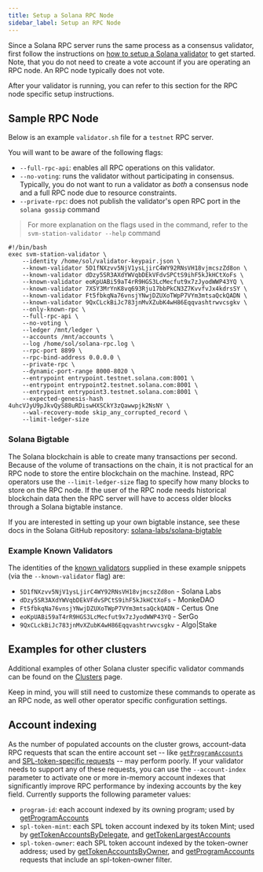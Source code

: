 ```yaml
---
title: Setup a Solana RPC Node
sidebar_label: Setup an RPC Node
---
```


Since a Solana RPC server runs the same process as a consensus validator, first follow the instructions on [how to setup a Solana validator](./setup-a-validator.md) to get started. Note, that you do not need to create a vote account if you are operating an RPC node.  An RPC node typically does not vote.

After your validator is running, you can refer to this section for the RPC node specific setup instructions.

## Sample RPC Node

Below is an example `validator.sh` file for a `testnet` RPC server.

You will want to be aware of the following flags:

- `--full-rpc-api`: enables all RPC operations on this validator.
- `--no-voting`: runs the validator without participating in consensus. Typically, you do not want to run a validator as _both_ a consensus node and a full RPC node due to resource constraints.
- `--private-rpc`: does not publish the validator's open RPC port in the `solana gossip` command

> For more explanation on the flags used in the command, refer to the `svm-station-validator --help` command

```
#!/bin/bash
exec svm-station-validator \
    --identity /home/sol/validator-keypair.json \
    --known-validator 5D1fNXzvv5NjV1ysLjirC4WY92RNsVH18vjmcszZd8on \
    --known-validator dDzy5SR3AXdYWVqbDEkVFdvSPCtS9ihF5kJkHCtXoFs \
    --known-validator eoKpUABi59aT4rR9HGS3LcMecfut9x7zJyodWWP43YQ \
    --known-validator 7XSY3MrYnK8vq693Rju17bbPkCN3Z7KvvfvJx4kdrsSY \
    --known-validator Ft5fbkqNa76vnsjYNwjDZUXoTWpP7VYm3mtsaQckQADN \
    --known-validator 9QxCLckBiJc783jnMvXZubK4wH86Eqqvashtrwvcsgkv \
    --only-known-rpc \
    --full-rpc-api \
    --no-voting \
    --ledger /mnt/ledger \
    --accounts /mnt/accounts \
    --log /home/sol/solana-rpc.log \
    --rpc-port 8899 \
    --rpc-bind-address 0.0.0.0 \
    --private-rpc \
    --dynamic-port-range 8000-8020 \
    --entrypoint entrypoint.testnet.solana.com:8001 \
    --entrypoint entrypoint2.testnet.solana.com:8001 \
    --entrypoint entrypoint3.testnet.solana.com:8001 \
    --expected-genesis-hash 4uhcVJyU9pJkvQyS88uRDiswHXSCkY3zQawwpjk2NsNY \
    --wal-recovery-mode skip_any_corrupted_record \
    --limit-ledger-size
```

### Solana Bigtable

The Solana blockchain is able to create many transactions per second. Because of the volume of transactions on the chain, it is not practical for an RPC node to store the entire blockchain on the machine. Instead, RPC operators use the `--limit-ledger-size` flag to specify how many blocks to store on the RPC node. If the user of the RPC node needs historical blockchain data then the RPC server will have to access older blocks through a Solana bigtable instance.

If you are interested in setting up your own bigtable instance, see these docs in the Solana GitHub repository: [solana-labs/solana-bigtable](https://github.com/solana-labs/solana-bigtable)

### Example Known Validators

The identities of the [known validators](../../running-validator/validator-start.md#known-validators) supplied in these example snippets (via the `--known-validator` flag) are:

- `5D1fNXzvv5NjV1ysLjirC4WY92RNsVH18vjmcszZd8on` - Solana Labs
- `dDzy5SR3AXdYWVqbDEkVFdvSPCtS9ihF5kJkHCtXoFs` - MonkeDAO
- `Ft5fbkqNa76vnsjYNwjDZUXoTWpP7VYm3mtsaQckQADN` - Certus One
- `eoKpUABi59aT4rR9HGS3LcMecfut9x7zJyodWWP43YQ` - SerGo
- `9QxCLckBiJc783jnMvXZubK4wH86Eqqvashtrwvcsgkv` - Algo|Stake

## Examples for other clusters

Additional examples of other Solana cluster specific validator commands can be found on the [Clusters](../../clusters.md) page.

Keep in mind, you will still need to customize these commands to operate as an RPC node, as well other operator specific configuration settings.

## Account indexing

As the number of populated accounts on the cluster grows, account-data RPC
requests that scan the entire account set -- like
[`getProgramAccounts`](../../api/http#getprogramaccounts) and
[SPL-token-specific requests](../../api/http#gettokenaccountsbydelegate) --
may perform poorly. If your validator needs to support any of these requests,
you can use the `--account-index` parameter to activate one or more in-memory
account indexes that significantly improve RPC performance by indexing accounts
by the key field. Currently supports the following parameter values:

- `program-id`: each account indexed by its owning program; used by [getProgramAccounts](../../api/http#getprogramaccounts)
- `spl-token-mint`: each SPL token account indexed by its token Mint; used by [getTokenAccountsByDelegate](../../api/http#gettokenaccountsbydelegate), and [getTokenLargestAccounts](../../api/http#gettokenlargestaccounts)
- `spl-token-owner`: each SPL token account indexed by the token-owner address; used by [getTokenAccountsByOwner](../../api/http#gettokenaccountsbyowner), and [getProgramAccounts](../../api/http#getprogramaccounts) requests that include an spl-token-owner filter.
